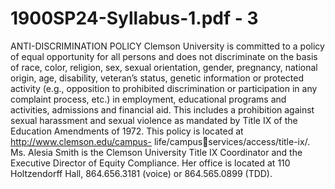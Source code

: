 # 1900SP24-Syllabus-1.pdf - 3

ANTI-DISCRIMINATION POLICY 
Clemson University is committed to a policy of equal opportunity for all persons and does not discriminate on the basis of race, color, 
religion, sex, sexual orientation, gender, pregnancy, national origin, age, disability, veteran’s status, genetic information or protected 
activity (e.g., opposition to prohibited discrimination or participation in any complaint process, etc.) in employment, educational 
programs and activities, admissions and financial aid. This includes a prohibition against sexual harassment and sexual violence as 
mandated by Title IX of the Education Amendments of 1972. This policy is located at http://www.clemson.edu/campus- life/campusservices/access/title-ix/. Ms. Alesia Smith is the Clemson University Title IX Coordinator and the Executive Director of Equity 
Compliance. Her office is located at 110 Holtzendorff Hall, 864.656.3181 (voice) or 864.565.0899 (TDD).